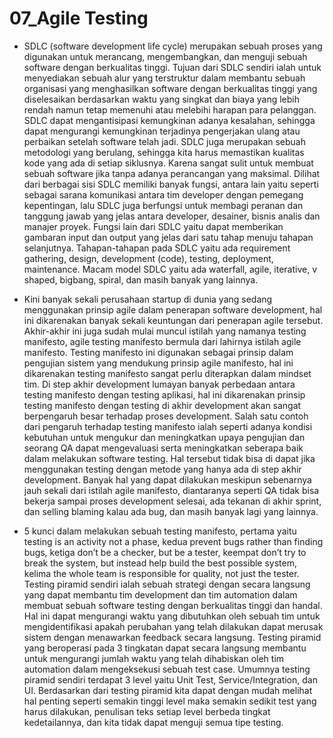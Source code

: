 # 07_Agile Testing

- SDLC (software development life cycle) merupakan sebuah proses yang digunakan untuk merancang, mengembangkan, dan menguji sebuah software dengan berkualitas tinggi. Tujuan dari SDLC sendiri ialah untuk menyediakan sebuah alur yang terstruktur dalam membantu sebuah organisasi yang menghasilkan software dengan berkualitas tinggi yang diselesaikan berdasarkan waktu yang singkat dan biaya yang lebih rendah namun tetap memenuhi atau melebihi harapan para pelanggan. SDLC dapat mengantisipasi kemungkinan adanya kesalahan, sehingga dapat mengurangi kemungkinan terjadinya pengerjakan ulang atau perbaikan setelah software telah jadi. SDLC juga merupakan sebuah metodologi yang berulang, sehingga kita harus memastikan kualitas kode yang ada di setiap siklusnya. Karena sangat sulit untuk membuat sebuah software jika tanpa adanya perancangan yang maksimal. Dilihat dari berbagai sisi SDLC memiliki banyak fungsi, antara lain yaitu seperti sebagai sarana komunikasi antara tim developer dengan pemegang kepentingan, lalu SDLC juga berfungsi untuk membagi peranan dan tanggung jawab yang jelas antara developer, desainer, bisnis analis dan manajer proyek. Fungsi lain dari SDLC yaitu dapat memberikan gambaran input dan output yang jelas dari satu tahap menuju tahapan selanjutnya. Tahapan-tahapan pada SDLC yaitu ada requirement gathering, design, development (code), testing, deployment, maintenance. Macam model SDLC yaitu ada waterfall, agile, iterative, v shaped, bigbang, spiral, dan masih banyak yang lainnya.

- Kini banyak sekali perusahaan startup di dunia yang sedang menggunakan prinsip agile dalam penerapan software development, hal ini dikarenakan banyak sekali keuntungan dari penerapan agile tersebut. Akhir-akhir ini juga sudah mulai muncul istilah yang namanya testing manifesto, agile testing manifesto bermula dari lahirnya istilah agile manifesto. Testing manifesto ini digunakan sebagai prinsip dalam pengujian sistem yang mendukung prinsip agile manifesto, hal ini dikarenakan testing manifesto sangat perlu diterapkan dalam mindset tim. Di step akhir development lumayan banyak perbedaan antara testing manifesto dengan testing aplikasi, hal ini dikarenakan prinsip testing manifesto dengan testing di akhir development akan sangat berpengaruh besar terhadap proses development. Salah satu contoh dari pengaruh terhadap testing manifesto ialah seperti adanya kondisi kebutuhan untuk mengukur dan meningkatkan upaya pengujian dan seorang QA dapat mengevaluasi serta meningkatkan seberapa baik dalam melakukan software testing. Hal tersebut tidak bisa di dapat jika menggunakan testing dengan metode yang hanya ada di step akhir development. Banyak hal yang dapat dilakukan meskipun sebenarnya jauh sekali dari istilah agile manifesto, diantaranya seperti QA tidak bisa bekerja sampai proses development selesai, ada tekanan di akhir sprint, dan selling blaming kalau ada bug, dan masih banyak lagi yang lainnya.

- 5 kunci dalam melakukan sebuah testing manifesto, pertama yaitu testing is an activity not a phase, kedua prevent bugs rather than finding bugs, ketiga don’t be a checker, but be a tester, keempat don’t try to break the system, but instead help build the best possible system, kelima the whole team is responsible for quality, not just the tester. Testing piramid sendiri ialah sebuah strategi dengan secara langsung yang dapat membantu tim development dan tim automation dalam membuat sebuah software testing dengan berkualitas tinggi dan handal. Hal ini dapat mengurangi waktu yang dibutuhkan oleh sebuah tim untuk mengidentifikasi apakah perubahan yang telah dilakukan dapat merusak sistem dengan menawarkan feedback secara langsung. Testing piramid yang beroperasi pada 3 tingkatan dapat secara langsung membantu untuk mengurangi jumlah waktu yang telah dihabiskan oleh tim automation dalam mengeksekusi sebuah test case. Umumnya testing piramid sendiri terdapat 3 level yaitu Unit Test, Service/Integration, dan UI. Berdasarkan dari testing piramid kita dapat dengan mudah melihat hal penting seperti semakin tinggi level maka semakin sedikit test yang harus dilakukan, penulisan teks setiap level berbeda tingkat kedetailannya, dan kita tidak dapat menguji semua tipe testing.